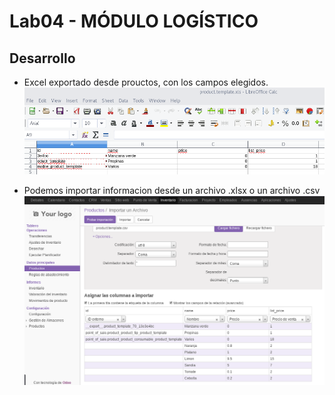 # Lab04 - MÓDULO LOGÍSTICO
## Desarrollo

- Excel exportado desde prouctos, con los campos elegidos.
![](https://github.com/Ares-Fel/Lab-Integ.-de-Sis.-Empresariales-Avanzado/blob/master/Lab04/exportar_informacion.png)

- Podemos importar informacion desde un archivo .xlsx o un archivo .csv
![](https://github.com/Ares-Fel/Lab-Integ.-de-Sis.-Empresariales-Avanzado/blob/master/Lab04/importar_informacion.png)
